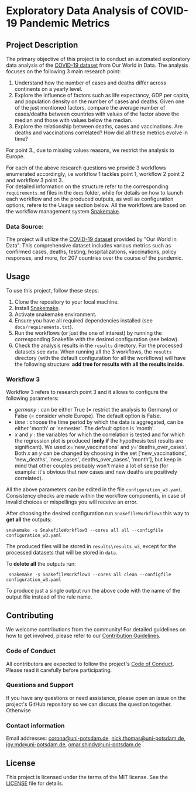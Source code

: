 # Exploratory Data Analysis of COVID-19 Pandemic Metrics

## Project Description
The primary objective of this project is to conduct an automated exploratory data analysis of the [COVID-19 dataset](https://ourworldindata.org/coronavirus) from Our World in Data.
The analysis focuses on the following 3 main research point:
1. Understand how the number of cases and deaths differ across continents on a yearly level.
2. Explore the influence of factors such as life expectancy, GDP per capita, and population density on the number of cases and deaths. Given one of the just mentioned factors, compare the average number of cases/deaths between countries with values of the factor above the median and those with values below the median.
3. Explore the relationship between deaths, cases and vaccinations. Are deaths and vaccinations correlated? How did all these metrics evolve in time? 

For point 3., due to missing values reasons, we restrict the analysis to Europe.

For each of the above research questions we provide 3 workflows enumerated accordingly, i.e workflow 1 tackles point 1, workflow 2 point 2 and workflow 3 point 3. <br>
For detailed information on the structure refer to the corresponding `requirements.md` files in the `docs` folder, while for details on how to launch each workflow and on the produced outputs, as well as configuration options, refere to the Usage section below.
All the workflows are based on the workflow management system [Snakemake](https://snakemake.readthedocs.io/en/v6.15.5/getting_started/installation.html).

### Data Source:
The project will utilize the [COVID-19 dataset](https://ourworldindata.org/coronavirus) provided by "Our World in Data". This comprehensive dataset includes various metrics such as confirmed cases, deaths, testing, hospitalizations, vaccinations, policy responses, and more, for 207 countries over the course of the pandemic. 

## Usage

To use this project, follow these steps:

1. Clone the repository to your local machine.
2. Install [Snakemake](https://snakemake.readthedocs.io/en/v6.15.5/getting_started/installation.html).
3. Activate snakemake environment.
4. Ensure you have all required dependencies installed (see `docs/requirements.txt`).
5. Run the workflows (or just the one of interest) by running the corresponding Snakefile with the desired configuration (see below).
6. Check the analysis results in the `results` directory. For the processed datasets see  `data`. When running all the 3 workflows, the `results` directory (with the default configuration for all the workflows) will have the following structure:
**add tree for results with all the results inside**.
### Workflow 3
Workflow 3 refers to research point 3 and it allows to configure the following parameters:
- *germany* : can be either True (= restrict the analysis to Germany) or False (= consider whole Europe). The default option is False.
- *time* : choose the time period by which the data is aggregated, can be either 'month' or 'semester'. The default option is 'month'.
- *x*  and *y* : the variables for which the correlation is tested and for which the regression plot is produced (**only if** the hypothesis test results are significant). We used *x*='new_vaccinations' and *y*='deaths_over_cases'. Both *x* an *y* can be changed by choosing in the set ['new_vaccinations', 'new_deaths', 'new_cases', deaths_over_cases', 'month'], but keep in mind that other couples probably won't make a lot of sense (for example: it's obvious that new cases and new deaths are positively correlated).

All the above parameters can be edited in the file `configuration_w3.yaml`. Consistency checks are made within the workflow components, in case of invalid choices or mispellings you will receive an error. 

After choosing the desired configuration run `SnakefileWorkflow3` this way to **get all** the outputs:

```shell
snakemake -s SnakefileWorkflow3 --cores all all --configfile configuration_w3.yaml
```

The produced files will be stored in  `results\results_w3`, except for the processed datasets that will be stored in `data`.

To **delete all** the outputs run:

```shell
 snakemake -s SnakefileWorkflow3 --cores all clean --configfile configuration_w3.yaml
 ```

To produce just a single output run the above code with the name of the output file instead of the rule name.


## Contributing

We welcome contributions from the community! For detailed guidelines on how to get involved, please refer to our [Contribution Guidelines](CONTRIBUTING.md).

### Code of Conduct

All contributors are expected to follow the project's [Code of Conduct](CONDUCT.md). Please read it carefully before participating.

### Questions and Support

If you have any questions or need assistance, please open an issue on the project's GitHub repository so we can discuss the question together. Otherwise 

### Contact information

Email addresses: [corona@uni-potsdam.de](mailto:corona@uni-potsdam.de), [nick.thomas@uni-potsdam.de](mailto:nick.thomas@uni-potsdam.de), [joy.md@uni-potsdam.de](mailto:joy.md@uni-potsdam.de), [omar.shindy@uni-potsdam.de](mailto:omar.shindy@uni-potsdam.de) .

## License

This project is licensed under the terms of the MIT license. See the [LICENSE](LICENSE.md) file for details.
